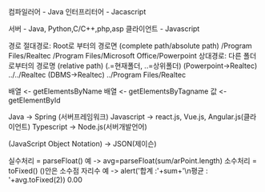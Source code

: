 컴파일러어 - Java
인터프리터어 - Jacascript

서버 - Java, Python,C/C++,php,asp
클라이언트 - Javascript

경로
    절대경로: Root로 부터의 경로면 (complete path/absolute path)
    /Program Files/Realtec
    /Program Files/Microsoft Office/Powerpoint
    상대경로: 다른 폴더로부터의 경로명 (relative path)
    (.=현재폴더, ..=상위폴더)
    (Powerpoint->Realtec)
    ../../Realtec
    (DBMS->Realtec)
    ../Program Files/Realtec

배열 <- getElementsByName
배열 <- getElementsByTagname
값 <- getElementById

Java -> Spring (서버프레임워크)
Javascript -> react.js, Vue.js, Angular.js(클라이언트)
Typescript -> Node.js(서버개발언어)

(JavaScript Object Notation) -> JSON(제이슨) 

실수처리 = parseFloat() 예 -> avg=parseFloat(sum/arPoint.length)
소수처리 = toFixed() ()안은 소수점 자리수 예 -> alert('합계 :'+sum+'\n평균 : '+avg.toFixed(2)) 0.00

